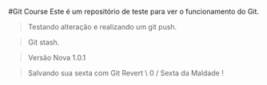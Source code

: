#Git Course
Este é um repositório de teste para ver o funcionamento do Git.
> Testando alteração e realizando um git push.

> Git stash.

> Versão Nova 1.0.1

> Salvando sua sexta com Git Revert \ 0 / 
> Sexta da Maldade !
